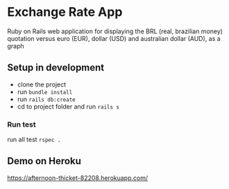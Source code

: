 # Exchange Rate App
Ruby on Rails web application for displaying the BRL (real, brazilian money) quotation versus euro (EUR), dollar (USD) and australian dollar (AUD), as a graph

## Setup in development
- clone the project
- run `bundle install`
- run `rails db:create`
- cd to project folder and run `rails s`

### Run test
run all test `rspec .`

## Demo on Heroku
https://afternoon-thicket-82208.herokuapp.com/
